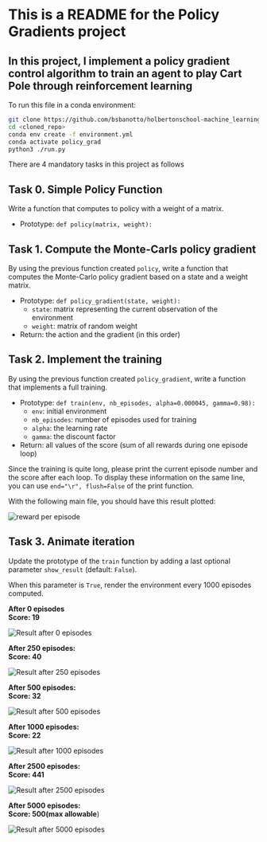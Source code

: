 # This is a README for the Policy Gradients project

## In this project, I implement a policy gradient control algorithm to train an agent to play Cart Pole through reinforcement learning

To run this file in a conda environment:

```bash
git clone https://github.com/bsbanotto/holbertonschool-machine_learning/tree/main/reinforcement_learning/policy_gradients
cd <cloned_repo>
conda env create -f environment.yml
conda activate policy_grad
python3 ./run.py
```

There are 4 mandatory tasks in this project as follows

## Task 0. Simple Policy Function

Write a function that computes to policy with a weight of a matrix.

- Prototype:  `def policy(matrix, weight):`

## Task 1. Compute the Monte-Carls policy gradient

By using the previous function created  `policy`, write a function that computes the Monte-Carlo policy gradient based on a state and a weight matrix.

- Prototype:  `def policy_gradient(state, weight):`
  - `state`: matrix representing the current observation of the environment
  - `weight`: matrix of random weight
- Return: the action and the gradient (in this order)

## Task 2. Implement the training

By using the previous function created  `policy_gradient`, write a function that implements a full training.

- Prototype:  `def train(env, nb_episodes, alpha=0.000045, gamma=0.98):`
  - `env`: initial environment
  - `nb_episodes`: number of episodes used for training
  - `alpha`: the learning rate
  - `gamma`: the discount factor
- Return: all values of the score (sum of all rewards during one episode loop)

Since the training is quite long, please print the current episode number and the score after each loop. To display these information on the same line, you can use  `end="\r", flush=False`  of the print function.

With the following main file, you should have this result plotted:

![reward per episode](https://raw.githubusercontent.com/bsbanotto/holbertonschool-machine_learning/main/reinforcement_learning/policy_gradients/output.png)

## Task 3. Animate iteration

Update the prototype of the  `train`  function by adding a last optional parameter  `show_result`  (default:  `False`).

When this parameter is  `True`, render the environment every 1000 episodes computed.

**After 0 episodes**  
**Score: 19**

![Result after 0 episodes](https://raw.githubusercontent.com/bsbanotto/holbertonschool-machine_learning/main/reinforcement_learning/policy_gradients/episode_gifs/episode_0.gif)

**After 250 episodes:**  
**Score: 40**

![Result after 250 episodes](https://raw.githubusercontent.com/bsbanotto/holbertonschool-machine_learning/main/reinforcement_learning/policy_gradients/episode_gifs/episode_250.gif)

**After 500 episodes:**  
**Score: 32**

![Result after 500 episodes](https://raw.githubusercontent.com/bsbanotto/holbertonschool-machine_learning/main/reinforcement_learning/policy_gradients/episode_gifs/episode_500.gif)

**After 1000 episodes:**  
**Score: 22**

![Result after 1000 episodes](https://raw.githubusercontent.com/bsbanotto/holbertonschool-machine_learning/main/reinforcement_learning/policy_gradients/episode_gifs/episode_1000.gif)

**After 2500 episodes:**  
**Score: 441**

![Result after 2500 episodes](https://raw.githubusercontent.com/bsbanotto/holbertonschool-machine_learning/main/reinforcement_learning/policy_gradients/episode_gifs/episode_2500.gif)

**After 5000 episodes:**  
**Score: 500(max allowable**)

![Result after 5000 episodes](https://raw.githubusercontent.com/bsbanotto/holbertonschool-machine_learning/main/reinforcement_learning/policy_gradients/episode_gifs/episode_5000.gif)
